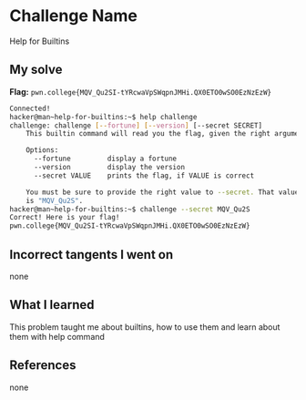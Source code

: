# Challenge Name
Help for Builtins
## My solve
**Flag:** `pwn.college{MQV_Qu2SI-tYRcwaVpSWqpnJMHi.QX0ETO0wSO0EzNzEzW}`

```bash
Connected!
hacker@man~help-for-builtins:~$ help challenge
challenge: challenge [--fortune] [--version] [--secret SECRET]
    This builtin command will read you the flag, given the right arguments!

    Options:
      --fortune         display a fortune
      --version         display the version
      --secret VALUE    prints the flag, if VALUE is correct

    You must be sure to provide the right value to --secret. That value
    is "MQV_Qu2S".
hacker@man~help-for-builtins:~$ challenge --secret MQV_Qu2S
Correct! Here is your flag!
pwn.college{MQV_Qu2SI-tYRcwaVpSWqpnJMHi.QX0ETO0wSO0EzNzEzW}
```
## Incorrect tangents I went on
none

## What I learned
This problem taught me about builtins, how to use them and learn about them with help command

## References 
none
